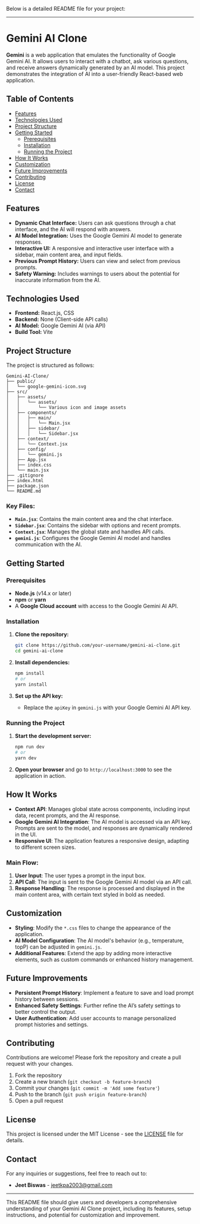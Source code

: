 Below is a detailed README file for your project:

---

# Gemini AI Clone

**Gemini** is a web application that emulates the functionality of Google Gemini AI. It allows users to interact with a chatbot, ask various questions, and receive answers dynamically generated by an AI model. This project demonstrates the integration of AI into a user-friendly React-based web application.

## Table of Contents

- [Features](#features)
- [Technologies Used](#technologies-used)
- [Project Structure](#project-structure)
- [Getting Started](#getting-started)
  - [Prerequisites](#prerequisites)
  - [Installation](#installation)
  - [Running the Project](#running-the-project)
- [How It Works](#how-it-works)
- [Customization](#customization)
- [Future Improvements](#future-improvements)
- [Contributing](#contributing)
- [License](#license)
- [Contact](#contact)

## Features

- **Dynamic Chat Interface:** Users can ask questions through a chat interface, and the AI will respond with answers.
- **AI Model Integration:** Uses the Google Gemini AI model to generate responses.
- **Interactive UI:** A responsive and interactive user interface with a sidebar, main content area, and input fields.
- **Previous Prompt History:** Users can view and select from previous prompts.
- **Safety Warning:** Includes warnings to users about the potential for inaccurate information from the AI.

## Technologies Used

- **Frontend:** React.js, CSS
- **Backend:** None (Client-side API calls)
- **AI Model:** Google Gemini AI (via API)
- **Build Tool:** Vite

## Project Structure

The project is structured as follows:

```
Gemini-AI-Clone/
├── public/
│   └── google-gemini-icon.svg
├── src/
│   ├── assets/
│   │   └── assets/
│   │       └── Various icon and image assets
│   ├── components/
│   │   ├── main/
│   │   │   └── Main.jsx
│   │   ├── sidebar/
│   │   │   └── Sidebar.jsx
│   ├── context/
│   │   └── Context.jsx
│   ├── config/
│   │   └── gemini.js
│   ├── App.jsx
│   ├── index.css
│   └── main.jsx
├── .gitignore
├── index.html
├── package.json
└── README.md
```

### Key Files:
- **`Main.jsx`**: Contains the main content area and the chat interface.
- **`Sidebar.jsx`**: Contains the sidebar with options and recent prompts.
- **`Context.jsx`**: Manages the global state and handles API calls.
- **`gemini.js`**: Configures the Google Gemini AI model and handles communication with the AI.

## Getting Started

### Prerequisites

- **Node.js** (v14.x or later)
- **npm** or **yarn**
- A **Google Cloud account** with access to the Google Gemini AI API.

### Installation

1. **Clone the repository:**
   ```bash
   git clone https://github.com/your-username/gemini-ai-clone.git
   cd gemini-ai-clone
   ```

2. **Install dependencies:**
   ```bash
   npm install
   # or
   yarn install
   ```

3. **Set up the API key:**
   - Replace the `apiKey` in `gemini.js` with your Google Gemini AI API key.

### Running the Project

1. **Start the development server:**
   ```bash
   npm run dev
   # or
   yarn dev
   ```

2. **Open your browser** and go to `http://localhost:3000` to see the application in action.

## How It Works

- **Context API**: Manages global state across components, including input data, recent prompts, and the AI response.
- **Google Gemini AI Integration**: The AI model is accessed via an API key. Prompts are sent to the model, and responses are dynamically rendered in the UI.
- **Responsive UI**: The application features a responsive design, adapting to different screen sizes.

### Main Flow:
1. **User Input**: The user types a prompt in the input box.
2. **API Call**: The input is sent to the Google Gemini AI model via an API call.
3. **Response Handling**: The response is processed and displayed in the main content area, with certain text styled in bold as needed.

## Customization

- **Styling**: Modify the `*.css` files to change the appearance of the application.
- **AI Model Configuration**: The AI model's behavior (e.g., temperature, topP) can be adjusted in `gemini.js`.
- **Additional Features**: Extend the app by adding more interactive elements, such as custom commands or enhanced history management.

## Future Improvements

- **Persistent Prompt History**: Implement a feature to save and load prompt history between sessions.
- **Enhanced Safety Settings**: Further refine the AI’s safety settings to better control the output.
- **User Authentication**: Add user accounts to manage personalized prompt histories and settings.

## Contributing

Contributions are welcome! Please fork the repository and create a pull request with your changes.

1. Fork the repository
2. Create a new branch (`git checkout -b feature-branch`)
3. Commit your changes (`git commit -m 'Add some feature'`)
4. Push to the branch (`git push origin feature-branch`)
5. Open a pull request

## License

This project is licensed under the MIT License - see the [LICENSE](LICENSE) file for details.

## Contact

For any inquiries or suggestions, feel free to reach out to:
- **Jeet Biswas** - jeetkpa2003@gmail.com

---

This README file should give users and developers a comprehensive understanding of your Gemini AI Clone project, including its features, setup instructions, and potential for customization and improvement.
